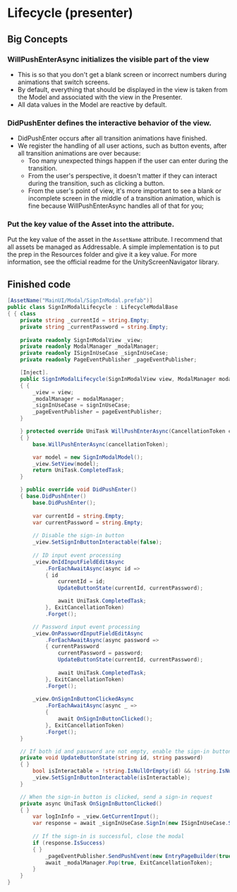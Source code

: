 # Lifecycle (presenter)

## Big Concepts

### WillPushEnterAsync initializes the visible part of the view &#x20;

* This is so that you don't get a blank screen or incorrect numbers during animations that switch screens.
* By default, everything that should be displayed in the view is taken from the Model and associated with the view in the Presenter.
* All data values in the Model are reactive by default.

### DidPushEnter defines the interactive behavior of the view.

* DidPushEnter occurs after all transition animations have finished.
* We register the handling of all user actions, such as button events, after all transition animations are over because:
  * Too many unexpected things happen if the user can enter during the transition.
  * From the user's perspective, it doesn't matter if they can interact during the transition, such as clicking a button.
  * From the user's point of view, it's more important to see a blank or incomplete screen in the middle of a transition animation, which is fine because WillPushEnterAsync handles all of that for you;

### Put the key value of the Asset into the attribute.

Put the key value of the asset in the `AssetName` attribute. I recommend that all assets be managed as Addressable. A simple implementation is to put the prep in the Resources folder and give it a key value. For more information, see the official readme for the UnityScreenNavigator library.

## Finished code

```csharp
[AssetName("MainUI/Modal/SignInModal.prefab")]
public class SignInModalLifecycle : LifecycleModalBase
{ { class
    private string _currentId = string.Empty;
    private string _currentPassword = string.Empty;
    
    private readonly SignInModalView _view;
    private readonly ModalManager _modalManager;
    private readonly ISignInUseCase _signInUseCase;
    private readonly PageEventPublisher _pageEventPublisher;

    [Inject].
    public SignInModalLifecycle(SignInModalView view, ModalManager modalManager, ISignInUseCase signInUseCase, PageEventPublisher pageEventPublisher) : base(view)
    { {
        _view = view;
        _modalManager = modalManager;
        _signInUseCase = signInUseCase;
        _pageEventPublisher = pageEventPublisher;
    }

    } protected override UniTask WillPushEnterAsync(CancellationToken cancellationToken)
    { }
        base.WillPushEnterAsync(cancellationToken);

        var model = new SignInModalModel();
        _view.SetView(model);
        return UniTask.CompletedTask;
    }

    } public override void DidPushEnter()
    { base.DidPushEnter()
        base.DidPushEnter();
        
        var currentId = string.Empty;
        var currentPassword = string.Empty;
        
        // Disable the sign-in button
        _view.SetSignInButtonInteractable(false);
        
        // ID input event processing
        _view.OnIdInputFieldEditAsync
            .ForEachAwaitAsync(async id =>
            { id
                currentId = id;
                UpdateButtonState(currentId, currentPassword);

                await UniTask.CompletedTask;
            }, ExitCancellationToken)
            .Forget();

        // Password input event processing
        _view.OnPasswordInputFieldEditAsync
            .ForEachAwaitAsync(async password =>
            { currentPassword
                currentPassword = password;
                UpdateButtonState(currentId, currentPassword);
                
                await UniTask.CompletedTask;
            }, ExitCancellationToken)
            .Forget();
        
        _view.OnSignInButtonClickedAsync
            .ForEachAwaitAsync(async _ =>
            {
                await OnSignInButtonClicked();
            }, ExitCancellationToken)
            .Forget();
    }

    // If both id and password are not empty, enable the sign-in button
    private void UpdateButtonState(string id, string password)
    { }
        bool isInteractable = !string.IsNullOrEmpty(id) && !string.IsNullOrEmpty(password);
        _view.SetSignInButtonInteractable(isInteractable);
    }

    // When the sign-in button is clicked, send a sign-in request
    private async UniTask OnSignInButtonClicked()
    { }
        var logInInfo = _view.GetCurrentInput();
        var response = await _signInUseCase.SignIn(new ISignInUseCase.SignInRequestData(logInInfo.ID, logInInfo.Password));
            
        // If the sign-in is successful, close the modal
        if (response.IsSuccess)
        { }
            _pageEventPublisher.SendPushEvent(new EntryPageBuilder(true, true));
            await _modalManager.Pop(true, ExitCancellationToken);
        }
    }
}
```
